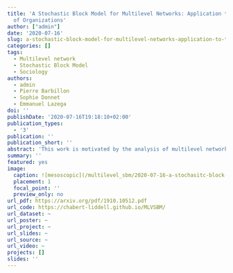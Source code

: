 ```yaml
---
title: 'A Stochastic Block Model for Multilevel Networks: Application to the Sociology
  of Organizations'
author: ["admin"]
date: '2020-07-16'
slug: a-stochastic-block-model-for-multilevel-networks-application-to-the-sociology-of-organizations
categories: []
tags:
  - Multilevel network
  - Stochastic Block Model
  - Sociology
authors: 
  - admin
  - Pierre Barbillon
  - Sophie Donnet
  - Emmanuel Lazega
doi: ''
publishDate: '2020-07-16T19:18:10+02:00'
publication_types:
  - '3'
publication: ''
publication_short: ''
abstract: 'This work is motivated by the analysis of multilevel networks. We define a multilevel network as the junction of two interaction networks, one level representing the interactions between individuals and the other one the interactions between organizations. The levels are linked by an affiliation relationship, each individual belonging to a unique organization. We design a Stochastic block model (SBM) suited to multilevel networks. The SBM is a latent variable model for networks, where the connections between nodes depend on a latent clustering (blocks) introducing some connection heterogeneity. We prove the identifiability of our model. The parameters of the model are estimated with a variational EM algorithm. An Integrated Completed Likelihood criterion is developed not only to select the number of blocks but also to detect whether the individual and organizational levels are dependent or not. In a comprehensive simulation study, we exhibit the benefit of considering our approach, illustrate the robustness of our parameter estimation and highlight the reliability of our model selection criterion. Our approach is applied on a sociological dataset collected during a television programs trade fair. The inter-organizational level is the economic network between companies and the inter-individual level is the informal network between their representatives. '
summary: ''
featured: yes
image: 
  caption: ![mesoscopic](/multilevel_sbm/2020-07-16-a-stochasitc-block-model-for-multilevel-network-application-to-the-sociology-of-organizations.en_files/deal_network_test.png)
  placement: 1
  focal_point: ''
  preview_only: no
url_pdf: https://arxiv.org/pdf/1910.10512.pdf
url_code: https://chabert-liddell.github.io/MLVSBM/
url_dataset: ~
url_poster: ~
url_project: ~
url_slides: ~
url_source: ~
url_video: ~
projects: []
slides: ''
---
```


